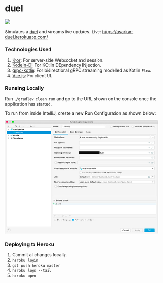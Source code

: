 duel
===

[![](https://github.com/asarkar/duel/workflows/CI%20Pipeline/badge.svg)](https://github.com/asarkar/duel/actions?query=workflow%3A%22CI+Pipeline%22)

Simulates a [duel](https://en.wikipedia.org/wiki/Duel) and streams live updates. Live: https://asarkar-duel.herokuapp.com/

### Technologies Used

1. [Ktor](https://ktor.io/): For server-side Websocket and session.
2. [Kodein-DI](https://github.com/Kodein-Framework/Kodein-DI): For KOtlin DEpendency INjection.
3. [grpc-kotlin](https://github.com/grpc/grpc-kotlin): For bidirectional gRPC streaming modelled as Kotlin `Flow`.
4. [Vue.js](https://vuejs.org/): For client UI.

### Running Locally

Run `./gradlew clean run` and go to the URL shown on the console once the application has started.

To run from inside IntelliJ, create a new Run Configuration as shown below:

![DuelApp](DuelApp.jpg)

### Deploying to Heroku

1. Commit all changes locally.
2. `heroku login`
3. `git push heroku master`
4. `heroku logs --tail`
5. `heroku open`